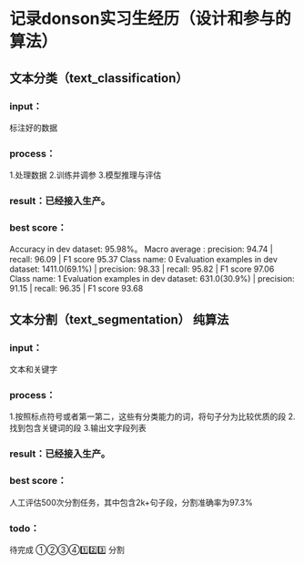 # 记录donson实习生经历（设计和参与的算法）
## 文本分类（text_classification）
### input：
标注好的数据
### process：
1.处理数据
2.训练并调参
3.模型推理与评估
### result：已经接入生产。
### best score：
Accuracy in dev dataset: 95.98%。
Macro average : precision: 94.74 | recall: 96.09 | F1 score 95.37
Class name: 0
Evaluation examples in dev dataset: 1411.0(69.1%) | precision: 98.33 | recall: 95.82 | F1 score 97.06
Class name: 1
Evaluation examples in dev dataset: 631.0(30.9%) | precision: 91.15 | recall: 96.35 | F1 score 93.68

## 文本分割（text_segmentation） 纯算法
### input：
文本和关键字
### process：
1.按照标点符号或者第一第二，这些有分类能力的词，将句子分为比较优质的段
2.找到包含关键词的段
3.输出文字段列表
### result：已经接入生产。
### best score：
人工评估500次分割任务，其中包含2k+句子段，分割准确率为97.3%
### todo：
待完成 ①②③④1️⃣2️⃣3️⃣ 分割